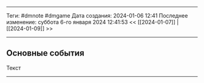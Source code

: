 ___
Теги: #dmnote #dmgame 
Дата создания: 2024-01-06 12:41 
Последнее изменение: суббота 6-го января 2024 12:41:53
<< [[2024-01-07]] | [[2024-01-09]] >> 
___
## Основные события

Текст

---
